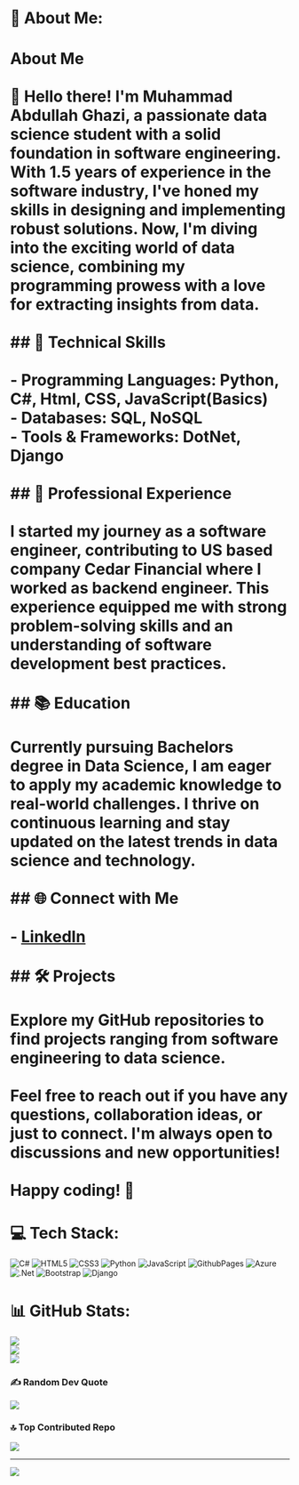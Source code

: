 # 💫 About Me:
# About Me<br><br>👋 Hello there! I'm Muhammad Abdullah Ghazi, a passionate data science student with a solid foundation in software engineering. With 1.5 years of experience in the software industry, I've honed my skills in designing and implementing robust solutions. Now, I'm diving into the exciting world of data science, combining my programming prowess with a love for extracting insights from data.<br><br>## 🚀 Technical Skills<br><br>- **Programming Languages:** Python, C#, Html, CSS, JavaScript(Basics) <br>- **Databases:** SQL, NoSQL<br>- **Tools & Frameworks:** DotNet, Django<br><br>## 💼 Professional Experience<br><br>I started my journey as a software engineer, contributing to US based company Cedar Financial where I worked as backend engineer. This experience equipped me with strong problem-solving skills and an understanding of software development best practices.<br><br>## 📚 Education<br><br>Currently pursuing Bachelors degree in Data Science, I am eager to apply my academic knowledge to real-world challenges. I thrive on continuous learning and stay updated on the latest trends in data science and technology.<br><br>## 🌐 Connect with Me<br><br>- [LinkedIn](www.linkedin.com/in/abdullahdotnet20)<br><br>## 🛠️ Projects<br><br>Explore my GitHub repositories to find projects ranging from software engineering to data science. <br><br>Feel free to reach out if you have any questions, collaboration ideas, or just to connect. I'm always open to discussions and new opportunities!<br><br>Happy coding! 🚀<br>


# 💻 Tech Stack:
![C#](https://img.shields.io/badge/c%23-%23239120.svg?style=for-the-badge&logo=c-sharp&logoColor=white) ![HTML5](https://img.shields.io/badge/html5-%23E34F26.svg?style=for-the-badge&logo=html5&logoColor=white) ![CSS3](https://img.shields.io/badge/css3-%231572B6.svg?style=for-the-badge&logo=css3&logoColor=white) ![Python](https://img.shields.io/badge/python-3670A0?style=for-the-badge&logo=python&logoColor=ffdd54) ![JavaScript](https://img.shields.io/badge/javascript-%23323330.svg?style=for-the-badge&logo=javascript&logoColor=%23F7DF1E) ![GithubPages](https://img.shields.io/badge/github%20pages-121013?style=for-the-badge&logo=github&logoColor=white) ![Azure](https://img.shields.io/badge/azure-%230072C6.svg?style=for-the-badge&logo=microsoftazure&logoColor=white) ![.Net](https://img.shields.io/badge/.NET-5C2D91?style=for-the-badge&logo=.net&logoColor=white) ![Bootstrap](https://img.shields.io/badge/bootstrap-%238511FA.svg?style=for-the-badge&logo=bootstrap&logoColor=white) ![Django](https://img.shields.io/badge/django-%23092E20.svg?style=for-the-badge&logo=django&logoColor=white)
# 📊 GitHub Stats:
![](https://github-readme-stats.vercel.app/api?username=abdullahdotnet&theme=dark&hide_border=false&include_all_commits=true&count_private=true)<br/>
![](https://github-readme-streak-stats.herokuapp.com/?user=abdullahdotnet&theme=dark&hide_border=false)<br/>
![](https://github-readme-stats.vercel.app/api/top-langs/?username=abdullahdotnet&theme=dark&hide_border=false&include_all_commits=true&count_private=true&layout=compact)

### ✍️ Random Dev Quote
![](https://quotes-github-readme.vercel.app/api?type=horizontal&theme=radical)

### 🔝 Top Contributed Repo
![](https://github-contributor-stats.vercel.app/api?username=abdullahdotnet&limit=5&theme=dark&combine_all_yearly_contributions=true)

---
[![](https://visitcount.itsvg.in/api?id=abdullahdotnet&icon=0&color=0)](https://visitcount.itsvg.in)

<!-- Proudly created with GPRM ( https://gprm.itsvg.in ) -->
